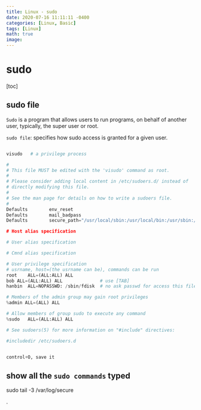 ```yaml
---
title: Linux - sudo
date: 2020-07-16 11:11:11 -0400
categories: [Linux, Basic]
tags: [Linux]
math: true
image: 
---
```



# sudo

[toc]


## sudo file

`Sudo` is a program that allows users to run programs, on behalf of another user, typically, the super user or root.

`sudo file`: specifies how sudo access is granted for a given user.

```py

visudo   # a privilege process

#
# This file MUST be edited with the 'visudo' command as root.
#
# Please consider adding local content in /etc/sudoers.d/ instead of
# directly modifying this file.
#
# See the man page for details on how to write a sudoers file.
#
Defaults        env_reset
Defaults        mail_badpass
Defaults        secure_path="/usr/local/sbin:/usr/local/bin:/usr/sbin:/usr/bin:/sbin:/bin:/s$

# Host alias specification

# User alias specification

# Cmnd alias specification

# User privilege specification
# usrname, host=(the usrname can be), commands can be run
root    ALL=(ALL:ALL) ALL
bob ALL=(ALL:ALL) ALL              # use [TAB]
hanbin  ALL=NOPASSWD: /sbin/fdisk  # no ask passwd for access this file

# Members of the admin group may gain root privileges
%admin ALL=(ALL) ALL

# Allow members of group sudo to execute any command
%sudo   ALL=(ALL:ALL) ALL

# See sudoers(5) for more information on "#include" directives:

#includedir /etc/sudoers.d


control+O, save it

```

## show all the `sudo commands` typed

sudo tail -3 /var/log/secure























.
